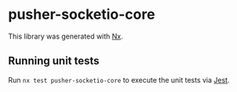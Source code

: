 # pusher-socketio-core

This library was generated with [Nx](https://nx.dev).

## Running unit tests

Run `nx test pusher-socketio-core` to execute the unit tests via [Jest](https://jestjs.io).
